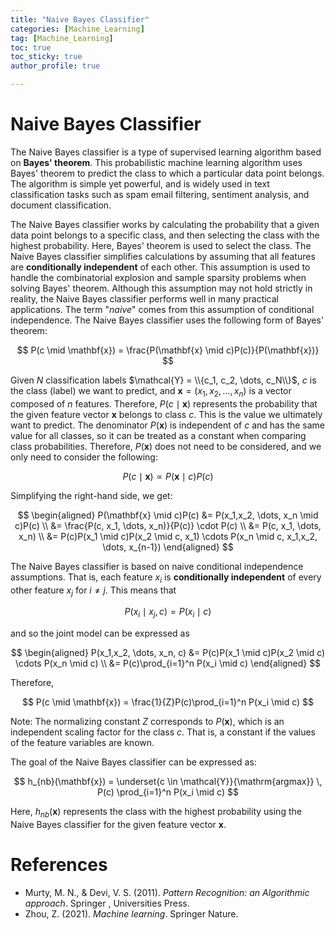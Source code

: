 ```yaml
---
title: "Naive Bayes Classifier"
categories: [Machine_Learning]
tag: [Machine_Learning]
toc: true
toc_sticky: true
author_profile: true

---
```


# Naive Bayes Classifier

The Naive Bayes classifier is a type of supervised learning algorithm based on **Bayes' theorem**. This probabilistic machine learning algorithm uses Bayes' theorem to predict the class to which a particular data point belongs. The algorithm is simple yet powerful, and is widely used in text classification tasks such as spam email filtering, sentiment analysis, and document classification.

The Naive Bayes classifier works by calculating the probability that a given data point belongs to a specific class, and then selecting the class with the highest probability. Here, Bayes' theorem is used to select the class. The Naive Bayes classifier simplifies calculations by assuming that all features are **conditionally independent** of each other. This assumption is used to handle the combinatorial explosion and sample sparsity problems when solving Bayes' theorem. Although this assumption may not hold strictly in reality, the Naive Bayes classifier performs well in many practical applications. The term "*naive*" comes from this assumption of conditional independence. The Naive Bayes classifier uses the following form of Bayes' theorem:

$$
P(c \mid \mathbf{x}) = \frac{P(\mathbf{x} \mid c)P(c)}{P(\mathbf{x})}
$$

Given $N$ classification labels $\mathcal{Y} = \\{c_1, c_2, \dots, c_N\\}$, $c$ is the class (label) we want to predict, and $\mathbf{x} = (x_1,x_2, \dots, x_n)$ is a vector composed of $n$ features. Therefore, $P(c \mid \mathbf{x})$ represents the probability that the given feature vector $\mathbf{x}$ belongs to class $c$. This is the value we ultimately want to predict. The denominator $P(\mathbf{x})$ is independent of $c$ and has the same value for all classes, so it can be treated as a constant when comparing class probabilities. Therefore, $P(\mathbf{x})$ does not need to be considered, and we only need to consider the following:

$$
P(c \mid \mathbf{x}) \propto P(\mathbf{x} \mid c)P(c)
$$

Simplifying the right-hand side, we get:

$$
\begin{aligned}
P(\mathbf{x} \mid c)P(c) &= P(x_1,x_2, \dots, x_n \mid c)P(c) \\
&= \frac{P(c, x_1, \dots, x_n)}{P(c)} \cdot P(c) \\
&= P(c, x_1, \dots, x_n) \\
&= P(c)P(x_1 \mid c)P(x_2 \mid c, x_1) \cdots P(x_n \mid c, x_1,x_2, \dots, x_{n-1})
\end{aligned}
$$

The Naive Bayes classifier is based on naive conditional independence assumptions. That is, each feature $x_i$ is **conditionally independent** of every other feature $x_j$ for $i \neq j$. This means that

$$
P(x_i \mid x_j, c) = P(x_i \mid c)
$$

and so the joint model can be expressed as

$$
\begin{aligned}
P(x_1,x_2, \dots, x_n, c) &= P(c)P(x_1 \mid c)P(x_2 \mid c) \cdots P(x_n \mid c) \\
&= P(c)\prod_{i=1}^n P(x_i \mid c)
\end{aligned}
$$

Therefore,

$$
P(c \mid \mathbf{x}) = \frac{1}{Z}P(c)\prod_{i=1}^n P(x_i \mid c)
$$

Note: The normalizing constant $Z$ corresponds to $P(\mathbf{x})$, which is an independent scaling factor for the class $c$. That is, a constant if the values of the feature variables are known.

The goal of the Naive Bayes classifier can be expressed as:

$$
h_{nb}(\mathbf{x}) = \underset{c \in \mathcal{Y}}{\mathrm{argmax}} \, P(c) \prod_{i=1}^n P(x_i \mid c)
$$

Here, $h_{nb}(\mathbf{x})$ represents the class with the highest probability using the Naive Bayes classifier for the given feature vector $\mathbf{x}$.

# References

- Murty, M. N., & Devi, V. S. (2011). *Pattern Recognition: an Algorithmic approach*. Springer , Universities Press.
- Zhou, Z. (2021). *Machine learning*. Springer Nature.